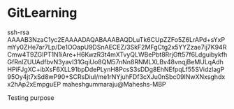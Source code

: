 # GitLearning

ssh-rsa AAAAB3NzaC1yc2EAAAADAQABAAABAQDLuTk6CUpZZFo5Z6LrAPd+sYxPmYy0ZHe7ar7Lp/De1OOapU9DSnAECEZ/3SkF2MFgCtg2x5YYZzae7ij7K94RCmw4T9ZGlPT1N1iAre+H6KwzR3t4mXTvyQLWBePbt8RrjGft57f6LdguibykfhGfRnIZUUAdfbvN3yavI31GqiUo8QM57nNn8RNMLXLBv48vnqjBeMULqAdhHPiFJgXC+ibXsF6XLL91bpDdePLynH8PcsS3sDDg8EhNEfpqLf55SVidzlagP95Oy4jt7xSd8wP90+SCRsDiuI/me1rNYjuhFDf3cXJu0nSbc09INwXNxsghdxx2hAp2xEmpguEP maheshgummaraju@Maheshs-MBP

Testing purpose
